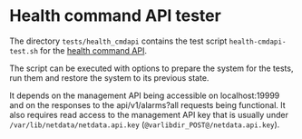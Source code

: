 # Health command API tester

The directory `tests/health_cmdapi` contains the test script `health-cmdapi-test.sh` for the [health command API](/src/web/api/health/README.md).

The script can be executed with options to prepare the system for the tests, run them and restore the system to its previous state. 

It depends on the management API being accessible on localhost:19999 and on the responses to the api/v1/alarms?all requests being functional.
It also requires read access to the management API key that is usually under `/var/lib/netdata/netdata.api.key` (`@varlibdir_POST@/netdata.api.key`).


